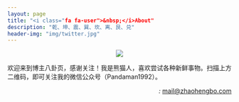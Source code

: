 ```yaml
---
layout: page
title: "<i class="fa fa-user">&nbsp;</i>About"
description: "乾、坤、震、巽、坎、离、艮、兑"
header-img: "img/twitter.jpg"
---
```


<center>
    <p><img src="http://7xrrbc.com1.z0.glb.clouddn.com/wechat2code.jpg" align="center"></p>
</center>


欢迎来到博主八卦页，感谢关注！我是熊猫人，喜欢尝试各种新鲜事物。扫描上方二维码，即可关注我的微信公众号（Pandaman1992）。

<div style="text-align:right"><i class="fa fa-envelope">&nbsp;:&nbsp;</i><a href="mailto:mail@zhaohengbo.com">mail@zhaohengbo.com</a></div>
